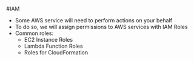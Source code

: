 #IAM 

- Some AWS service will need to perform actions on your behalf
- To do so, we will assign permissions to AWS services with IAM Roles
- Common roles:  
	- EC2 Instance Roles  
	- Lambda Function Roles  
	- Roles for CloudFormation